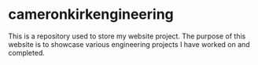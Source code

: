 # cameronkirkengineering
This is a repository used to store my website project. The purpose of this website is to showcase various engineering projects I have worked on and completed.
